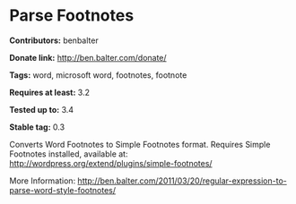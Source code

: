 # Parse Footnotes #

**Contributors:** benbalter

**Donate link:** http://ben.balter.com/donate/

**Tags:** word, microsoft word, footnotes, footnote 

**Requires at least:** 3.2

**Tested up to:** 3.4

**Stable tag:** 0.3

Converts Word Footnotes to Simple Footnotes format. Requires Simple Footnotes installed, available at: 
http://wordpress.org/extend/plugins/simple-footnotes/

More Information: http://ben.balter.com/2011/03/20/regular-expression-to-parse-word-style-footnotes/